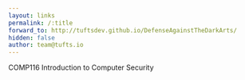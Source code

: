 ```yaml
---
layout: links
permalink: /:title
forward_to: http://tuftsdev.github.io/DefenseAgainstTheDarkArts/
hidden: false
author: team@tufts.io
---
```

COMP116 Introduction to Computer Security
